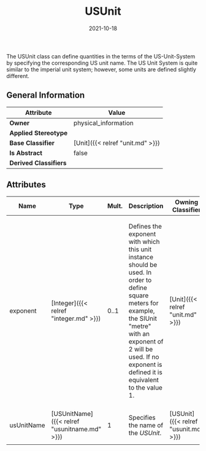﻿---
title: USUnit
toc: false
type: specs
date: "2021-10-18"
draft: false
specification: VEC
version: 1.2.1
documentType: "Recommendation"
elementType: Class
classes:
  - USUnit
menu_name: vec-1.2.1
---
<p> The USUnit class can define quantities in the terms of the US-Unit-System by specifying the corresponding US unit name. The US Unit System is quite similar to the imperial unit system; however, some units are defined slightly different.      </p>

## General Information

| Attribute               | Value |
|-------------------------|-------|
| **Owner**               | physical_information |
| **Applied Stereotype**  |   |
| **Base Classifier**     | [Unit]({{< relref "unit.md" >}})<br/>  |
| **Is Abstract**         | false |
| **Derived Classifiers** |   |

## Attributes
|  Name  |  Type  |  Mult.  |  Description  |  Owning Classifier  |
|--------|--------|---------|---------------|--------------|
|exponent | [Integer]({{< relref "integer.md" >}}) | 0..1 | <p> Defines the exponent with which this unit instance should be used. In order to define square meters for example, the SIUnit &quot;metre&quot; with an exponent of 2 will be used. If no exponent is defined it is equivalent to the value 1.      </p> | [Unit]({{< relref "unit.md" >}}) |
|usUnitName | [USUnitName]({{< relref "usunitname.md" >}}) | 1 | <p> Specifies the name of the <i>USUnit</i>.      </p> | [USUnit]({{< relref "usunit.md" >}}) |

